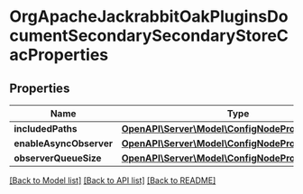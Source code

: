 # OrgApacheJackrabbitOakPluginsDocumentSecondarySecondaryStoreCacProperties

## Properties
Name | Type | Description | Notes
------------ | ------------- | ------------- | -------------
**includedPaths** | [**OpenAPI\Server\Model\ConfigNodePropertyArray**](ConfigNodePropertyArray.md) |  | [optional] 
**enableAsyncObserver** | [**OpenAPI\Server\Model\ConfigNodePropertyBoolean**](ConfigNodePropertyBoolean.md) |  | [optional] 
**observerQueueSize** | [**OpenAPI\Server\Model\ConfigNodePropertyInteger**](ConfigNodePropertyInteger.md) |  | [optional] 

[[Back to Model list]](../README.md#documentation-for-models) [[Back to API list]](../README.md#documentation-for-api-endpoints) [[Back to README]](../README.md)


